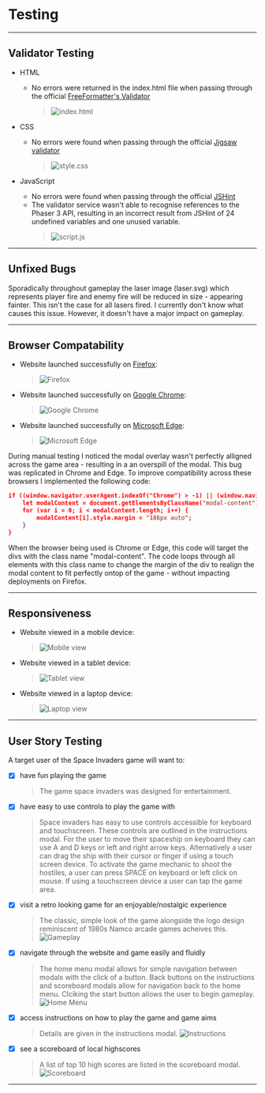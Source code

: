 # Testing 

***

## Validator Testing 

- HTML
  - No errors were returned in the index.html file when passing through the official [FreeFormatter's Validator](https://www.freeformatter.com/html-validator.html)

    >![index.html](documentation/testing/html-validation-screenshot.png)


- CSS
  - No errors were found when passing through the official [Jigsaw validator](https://jigsaw.w3.org/css-validator/validator?uri=https%3A%2F%2Fantonia-white.github.io%2Fspace-invaders%2F&profile=css3svg&usermedium=all&warning=1&vextwarning=&lang=en)
  
    >![style.css](documentation/testing/css-validation-screenshot.png)


- JavaScript
  - No errors were found when passing through the official [JSHint](https://jshint.com/)
  - The validator service wasn't able to recognise references to the Phaser 3 API, resulting in an incorrect result from JSHint of 24 undefined variables and one unused variable.
    >![script.js](documentation/testing/javascript-validation-screenshot.png)

***

## Unfixed Bugs 

Sporadically throughout gameplay the laser image (laser.svg) which represents player fire and enemy fire will be reduced in size - appearing fainter. This isn't the case for all lasers fired. I currently don't know what causes this issue. However, it doesn't have a major impact on gameplay.

***

## Browser Compatability

- Website launched successfully on [Firefox](https://www.mozilla.org/en-GB/firefox/new/):

  >![Firefox](documentation/testing/firefox-screenshot.png)

- Website launched successfully on [Google Chrome](https://www.google.com/intl/en_uk/chrome/):

  >![Google Chrome](documentation/testing/chrome-screenshot.png)

- Website launched successfully on [Microsoft Edge](https://www.microsoft.com/en-us/edge):

  >![Microsoft Edge](documentation/testing/edge-screenshot.png)

During manual testing I noticed the modal overlay wasn't perfectly alligned across the game area - resulting in a an overspill of the modal. This bug was replicated in Chrome and Edge. To improve compatibility across these browsers I implemented the following code:
```json
if ((window.navigator.userAgent.indexOf("Chrome") > -1) || (window.navigator.userAgent.indexOf("Edge/") > -1)) {
    let modalContent = document.getElementsByClassName("modal-content");
    for (var i = 0; i < modalContent.length; i++) {
        modalContent[i].style.margin = "186px auto";
    }
}
```
When the browser being used is Chrome or Edge, this code will target the divs with the class name "modal-content". The code loops through all elements with this class name to change the margin of the div to realign the modal content to fit perfectly ontop of the game - without impacting deployments on Firefox.
***

## Responsiveness

- Website viewed in a mobile device:

  >![Mobile view](documentation/testing/mobile-deployment-screenshot.png)

- Website viewed in a tablet device:

  >![Tablet view](documentation/testing/tablet-deployment-screenshot.png)

- Website viewed in a laptop device:

  >![Laptop view](documentation/testing/laptop-deployment-screenshot.png)


***

## User Story Testing

A target user of the Space Invaders game will want to:
- [x] have fun playing the game
   >The game space invaders was designed for entertainment.

- [x] have easy to use controls to play the game with
   >Space invaders has easy to use controls accessible for keyboard and touchscreen. These controls are outlined in the instructions modal. For the user to move their spaceship on keyboard they can use A and D keys or left and right arrow keys. Alternatively a user can drag the ship with their cursor or finger if using a touch screen device. To activate the game mechanic to shoot the hostiles, a user can press SPACE on keyboard or left click on mouse. If using a touchscreen device a user can tap the game area.

- [x] visit a retro looking game for an enjoyable/nostalgic experience
   >The classic, simple look of the game alongside the logo design reminiscent of 1980s Namco arcade games acheives this.
   ![Gameplay](documentation/testing/gameplay-screenshot.png)

- [x] navigate through the website and game easily and fluidly
   >The home menu modal allows for simple navigation between modals with the click of a button. Back buttons on the instructions and scoreboard modals allow for navigation back to the home menu. Clciking the start button allows the user to begin gameplay.
   ![Home Menu](documentation/testing/home-menu-screenshot.png)

- [x] access instructions on how to play the game and game aims
   >Details are given in the instructions modal.
   ![Instructions](documentation/testing/instructions-screenshot.png)

- [x] see a scoreboard of local highscores
   >A list of top 10 high scores are listed in the scoreboard modal.
   ![Scoreboard](documentation/testing/scoreboard-screenshot.png)

***
